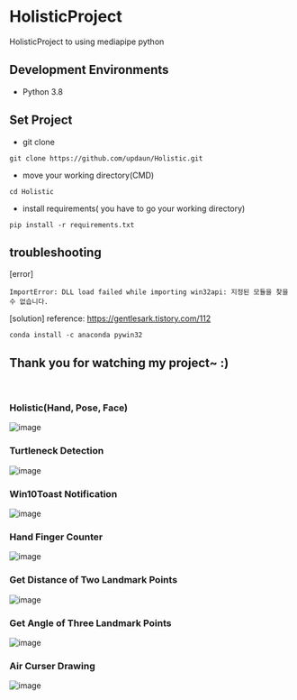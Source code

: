 # HolisticProject
 HolisticProject to using mediapipe python
   
## Development Environments
- Python 3.8
 
## Set Project

- git clone 

```
git clone https://github.com/updaun/Holistic.git
```

- move your working directory(CMD)
```
cd Holistic
```

- install requirements( you have to go your working directory)
```
pip install -r requirements.txt
```

## troubleshooting
[error]
```
ImportError: DLL load failed while importing win32api: 지정된 모듈을 찾을 수 없습니다.
```
[solution] reference: https://gentlesark.tistory.com/112 
```
conda install -c anaconda pywin32
```


## Thank you for watching my project~ :)

<br>

### Holistic(Hand, Pose, Face)
![image](https://user-images.githubusercontent.com/82289435/175852096-8e1364a2-3769-411e-a1c2-77a103df5e91.png)

### Turtleneck Detection
![image](https://user-images.githubusercontent.com/82289435/175851515-df9f350c-fe13-4a6b-8c74-614c065e3ea7.png)
### Win10Toast Notification
![image](https://user-images.githubusercontent.com/82289435/175851599-059d98b1-d555-4ee6-aa4d-d2dbc526cd7c.png)

### Hand Finger Counter
![image](https://user-images.githubusercontent.com/82289435/175852214-4b0b0fb8-155f-454a-9c08-44ec69a6f8f4.png)

### Get Distance of Two Landmark Points
![image](https://user-images.githubusercontent.com/82289435/175852257-f1b8d026-a111-48e8-9c32-26db1fbc9535.png)

### Get Angle of Three Landmark Points
![image](https://user-images.githubusercontent.com/82289435/175852497-f3bd7556-a4af-4e9d-aa56-d88e215c36f5.png)

### Air Curser Drawing
![image](https://user-images.githubusercontent.com/82289435/175852453-e6ca833c-d3c3-4034-8e22-a666785812d9.png)